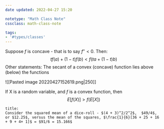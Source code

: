 ```yaml
---
date updated: 2022-04-27 15:20

notetype: "Math Class Note"
cssclass: math-class-note

tags: 
- '#types/classes'
---
```


Suppose $f$ is concave - that is to say $f''<0$. Then:
$$tf(a) + (1-t)f(b) < f(ta + (1-t) b)$$ Other statements:
The secant of a convex (concave) function lies above (below) the functions

![[Pasted image 20220427152619.png|250]]


If X is a random variable, and $f$ is a convex function, then 
$$E[f(X)] > f(E[X]) $$
```ad-example
title:
Consider the squared mean of a dice-roll - $(4 + 3)^2/2^2$,  $49/4$, or $12.25$, versus the mean of the squares, $\frac{1}{6}[36 + 25 + 16 + 9 + 4+ 1]$ = $91/6 = 15.166$
```


